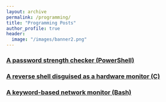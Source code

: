 ```yaml
---
layout: archive
permalink: /programming/
title: "Programming Posts"
author_profile: true
header:
  image: "/images/banner2.png"
---
```






### [A password strength checker (PowerShell)](https://holstrater.github.io/dlp.sh/)

### [A reverse shell disguised as a hardware monitor (C)](https://holstrater.github.io/maccheck.c/)

### [A keyword-based network monitor (Bash)](https://holstrater.github.io/pwstrength.ps1/)
